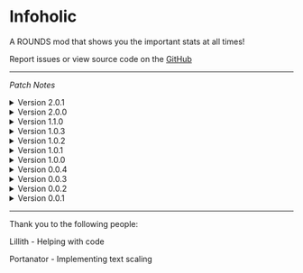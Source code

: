 # Infoholic

 A ROUNDS mod that shows you the important stats at all times!

 Report issues or view source code on the [GitHub](https://github.com/PikachuPenial/Infoholic)

 ---

<i>Patch Notes</i>

<details>
<summary>Version 2.0.1</summary>
<br>

Released on <i>8/18/2023</i>

Fixed the toggle keybind not functioning properly while in-game

Updated UnboundLib to the latest version

---
</details>

<details>
<summary>Version 2.0.0</summary>
<br>

Released on <i>8/18/2023</i>

New animated mod icon

Added coloring options in the mod settings (presets and color sliders)

Current toggle keybind is now displayed in mod settings

Added indicator when the keybind is being changed in mod settings

Added Bullet Speed and Projectile Speed stats to the simplistic mode setting

Adjusted mod settings for better readability

Removed brackets that surrounded stat values

Added unit indicators on specific stats (mainly values displayed in seconds)

Adjusted some stat names (Damage is now DMG, Block Cooldown is now Block CD, etc...)

Adjusted layout of the stats (damage is now closer to the top)

Improved text positioning on default settings

Improved performance across the board

Updated Steam URL on the credits menu

Mod settings can no longer be adjusted during gameplay

Removed Debug Mode toggle from mod settings

---
</details>

<details>
<summary>Version 1.1.0</summary>
<br>

Released on <i>7/28/2022</i>


Damage is now calculated correctly and takes damage multipliers into account

Removed jump count as a shown stat

Updated BepinEx

---
</details>

<details>
<summary>Version 1.0.3</summary>
<br>

Released on <i>5/6/2022</i>


Text now draws over game objects (things like parts of the map, or cards during the pick phase)

---
</details>

<details>
<summary>Version 1.0.2</summary>
<br>

Released on <i>4/29/2022</i>


Removed BETA text from the readme

---
</details>

<details>
<summary>Version 1.0.1</summary>
<br>

Released on <i>4/8/2022</i>


Removed BETA text around the menus

Increased the max values for offsets

---
</details>

<details>
<summary>Version 1.0.0</summary>
<br>

Released on <i>3/30/2022</i>


A simplicity toggle that is enabled by default, removes most of the stats, and looks much less intimidating

Added Jump Count, Player Size, and Additional Blocks

---
</details>

<details>
<summary>Version 0.0.4</summary>
<br>

Released on <i>3/24/2022</i>


Bug fixes regarding the settings preview

---
</details>

<details>
<summary>Version 0.0.3</summary>
<br>

Released on <i>3/23/2022</i>


Added a keybinding to disable the menu on the fly (O by default)

Centered the text better to the bottom left of the screen by default

Fixed bugs relating to the Settings Preview, shouldn't glitch out anymore

Fixed bugs with Disable during pick phase

---
</details>

<details>
<summary>Version 0.0.2</summary>
<br>

Released on <i>3/21/2022</i>


Three new stats added

Fixed bugs when entering sandbox, mod still does not work in sandbox though, just no more console flooding

---
</details>

<details>
<summary>Version 0.0.1</summary>
<br>

Released on <i>3/21/2022</i>


Initial Beta release

---
</details>

---

Thank you to the following people:

Lillith - Helping with code

Portanator - Implementing text scaling